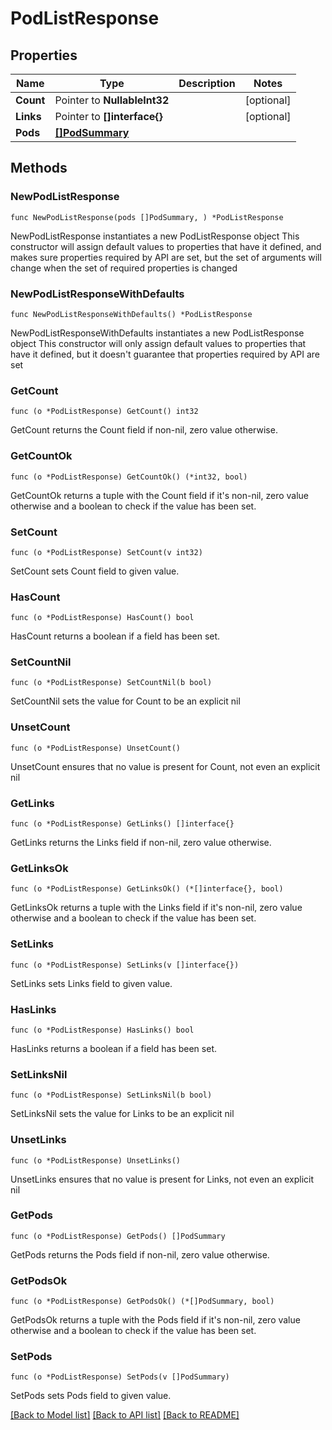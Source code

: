# PodListResponse

## Properties

Name | Type | Description | Notes
------------ | ------------- | ------------- | -------------
**Count** | Pointer to **NullableInt32** |  | [optional] 
**Links** | Pointer to **[]interface{}** |  | [optional] 
**Pods** | [**[]PodSummary**](PodSummary.md) |  | 

## Methods

### NewPodListResponse

`func NewPodListResponse(pods []PodSummary, ) *PodListResponse`

NewPodListResponse instantiates a new PodListResponse object
This constructor will assign default values to properties that have it defined,
and makes sure properties required by API are set, but the set of arguments
will change when the set of required properties is changed

### NewPodListResponseWithDefaults

`func NewPodListResponseWithDefaults() *PodListResponse`

NewPodListResponseWithDefaults instantiates a new PodListResponse object
This constructor will only assign default values to properties that have it defined,
but it doesn't guarantee that properties required by API are set

### GetCount

`func (o *PodListResponse) GetCount() int32`

GetCount returns the Count field if non-nil, zero value otherwise.

### GetCountOk

`func (o *PodListResponse) GetCountOk() (*int32, bool)`

GetCountOk returns a tuple with the Count field if it's non-nil, zero value otherwise
and a boolean to check if the value has been set.

### SetCount

`func (o *PodListResponse) SetCount(v int32)`

SetCount sets Count field to given value.

### HasCount

`func (o *PodListResponse) HasCount() bool`

HasCount returns a boolean if a field has been set.

### SetCountNil

`func (o *PodListResponse) SetCountNil(b bool)`

 SetCountNil sets the value for Count to be an explicit nil

### UnsetCount
`func (o *PodListResponse) UnsetCount()`

UnsetCount ensures that no value is present for Count, not even an explicit nil
### GetLinks

`func (o *PodListResponse) GetLinks() []interface{}`

GetLinks returns the Links field if non-nil, zero value otherwise.

### GetLinksOk

`func (o *PodListResponse) GetLinksOk() (*[]interface{}, bool)`

GetLinksOk returns a tuple with the Links field if it's non-nil, zero value otherwise
and a boolean to check if the value has been set.

### SetLinks

`func (o *PodListResponse) SetLinks(v []interface{})`

SetLinks sets Links field to given value.

### HasLinks

`func (o *PodListResponse) HasLinks() bool`

HasLinks returns a boolean if a field has been set.

### SetLinksNil

`func (o *PodListResponse) SetLinksNil(b bool)`

 SetLinksNil sets the value for Links to be an explicit nil

### UnsetLinks
`func (o *PodListResponse) UnsetLinks()`

UnsetLinks ensures that no value is present for Links, not even an explicit nil
### GetPods

`func (o *PodListResponse) GetPods() []PodSummary`

GetPods returns the Pods field if non-nil, zero value otherwise.

### GetPodsOk

`func (o *PodListResponse) GetPodsOk() (*[]PodSummary, bool)`

GetPodsOk returns a tuple with the Pods field if it's non-nil, zero value otherwise
and a boolean to check if the value has been set.

### SetPods

`func (o *PodListResponse) SetPods(v []PodSummary)`

SetPods sets Pods field to given value.



[[Back to Model list]](../README.md#documentation-for-models) [[Back to API list]](../README.md#documentation-for-api-endpoints) [[Back to README]](../README.md)


